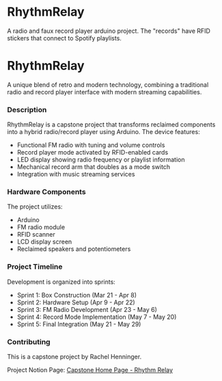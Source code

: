 # RhythmRelay
A radio and faux record player arduino project. The "records" have RFID stickers that connect to Spotify playlists.
# RhythmRelay

A unique blend of retro and modern technology, combining a traditional radio and record player interface with modern streaming capabilities.

### Description

RhythmRelay is a capstone project that transforms reclaimed components into a hybrid radio/record player using Arduino. The device features:

- Functional FM radio with tuning and volume controls
- Record player mode activated by RFID-enabled cards
- LED display showing radio frequency or playlist information
- Mechanical record arm that doubles as a mode switch
- Integration with music streaming services

### Hardware Components

The project utilizes:

- Arduino
- FM radio module
- RFID scanner
- LCD display screen
- Reclaimed speakers and potentiometers

### Project Timeline

Development is organized into sprints:

- Sprint 1: Box Construction (Mar 21 - Apr 8)
- Sprint 2: Hardware Setup (Apr 9 - Apr 22)
- Sprint 3: FM Radio Development (Apr 23 - May 6)
- Sprint 4: Record Mode Implementation (May 7 - May 20)
- Sprint 5: Final Integration (May 21 - May 29)

### Contributing

This is a capstone project by Rachel Henninger.

Project Notion Page: [Capstone Home Page - Rhythm Relay](https://www.notion.so/Capstone-Home-Page-Rhythm-Relay-1b9096199dd580b99f72e8a805965d2c?pvs=21)